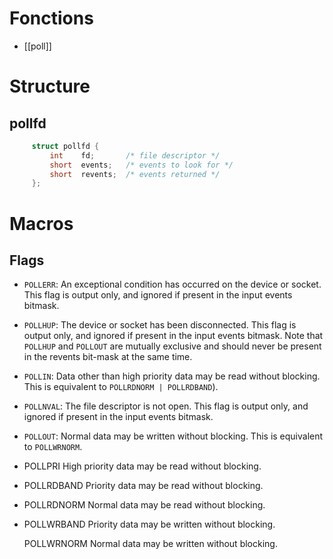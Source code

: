 # Fonctions
- [[poll]]

# Structure
## pollfd
```C
     struct pollfd {
         int    fd;       /* file descriptor */
         short  events;   /* events to look for */
         short  revents;  /* events returned */
     };
```

# Macros
## Flags
- `POLLERR`:
  An exceptional condition has occurred on the device or socket.  This flag is output only, and ignored if present in the input events bitmask.
- `POLLHUP`:
  The device or socket has been disconnected.  This flag is output only, and ignored if present in the input events bitmask.  Note that `POLLHUP` and `POLLOUT` are mutually exclusive and should never be present in the revents bit-mask at the same time.
- `POLLIN`:
  Data other than high priority data may be read without blocking.  This is equivalent to `POLLRDNORM | POLLRDBAND`).
- `POLLNVAL`:
  The file descriptor is not open.  This flag is output only, and ignored if present in the input events bitmask.
- `POLLOUT`:
  Normal data may be written without blocking. This is equivalent to `POLLWRNORM`.
- POLLPRI        High priority data may be read without blocking.
- POLLRDBAND     Priority data may be read without blocking.
- POLLRDNORM     Normal data may be read without blocking.
- POLLWRBAND     Priority data may be written without blocking.

     POLLWRNORM     Normal data may be written without blocking.